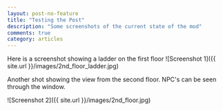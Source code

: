 ```yaml
---
layout: post-no-feature
title: "Testing the Post"
description: "Some screenshots of the current state of the mod"
comments: true
category: articles
---
```


Here is a screenshot showing a ladder on the first floor 
 ![Screenshot 1]({{ site.url }}/images/2nd_floor_ladder.jpg)
 
Another shot showing the view from the second floor. NPC's can be seen through the window.

![Screenshot 2]({{ site.url }}/images/2nd_floor.jpg)
